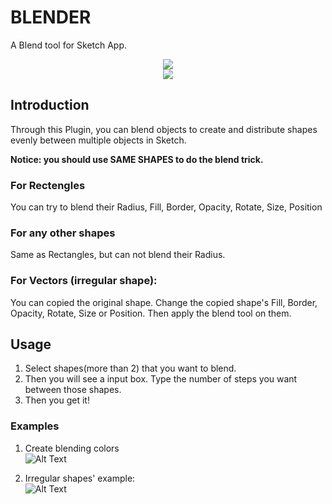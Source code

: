# BLENDER
 
A Blend tool for Sketch App.
 
<p align="center">
  <img src = "https://github.com/bunnieabc/Blender/blob/master/doc/logo.png"/>
  <br>
  <img src = "https://github.com/bunnieabc/Blender/blob/master/doc/blender-logo.gif"/>
</p>

## Introduction  
Through this Plugin, you can blend objects to create and distribute shapes evenly between multiple objects in Sketch.

**Notice: you should use SAME SHAPES to do the blend trick.**

### For Rectengles 
You can try to blend their Radius, Fill, Border, Opacity, Rotate, Size, Position
  
### For any other shapes  
Same as Rectangles, but can not blend their Radius.
  
### For Vectors (irregular shape):  
You can copied the original shape. Change the copied shape's Fill, Border, Opacity, Rotate, Size or Position. Then apply the blend tool on them.

## Usage  
1. Select shapes(more than 2) that you want to blend.<br>
2. Then you will see a input box. Type the number of steps you want between those shapes.<br>
3. Then you get it!<br>


### Examples

1. Create blending colors  
![Alt Text](https://github.com/bunnieabc/Blender/blob/master/doc/blender-ex1.gif)
  
2. Irregular shapes' example:  
![Alt Text](https://github.com/bunnieabc/Blender/blob/master/doc/blender-ex3.gif)
